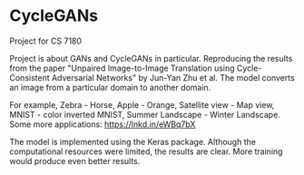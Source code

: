 # CycleGANs
Project for CS 7180

Project is about GANs and CycleGANs in particular. 
Reproducing the results from the paper "Unpaired Image-to-Image Translation using Cycle-Consistent Adversarial Networks" by Jun-Yan Zhu et al. The model converts an image from a particular domain to another domain. 

For example, Zebra - Horse, Apple - Orange, Satellite view - Map view, MNIST - color inverted MNIST, Summer Landscape - Winter Landscape. Some more applications: https://lnkd.in/eWBq7bX

The model is implemented using the Keras package. Although the computational resources were limited, the results are clear. More training would produce even better results.
